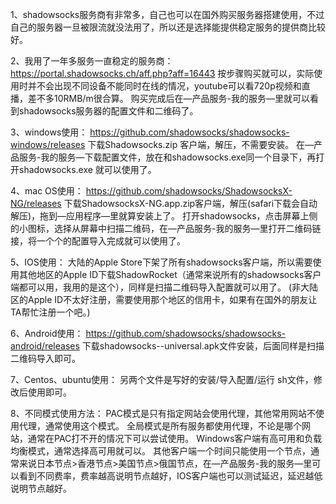 1、shadowsocks服务商有非常多，自己也可以在国外购买服务器搭建使用，不过自己的服务器一旦被限流就没法用了，所以还是选择能提供稳定服务的提供商比较好。

2、我用了一年多服务一直稳定的服务商：https://portal.shadowsocks.ch/aff.php?aff=16443 按步骤购买就可以，实际使用时并不会出现不同设备不能同时在线的情况，youtube可以看720p视频和直播，差不多10RMB/m很合算。
   购买完成后在—产品服务-我的服务—里就可以看到shadowsocks服务器的配置文件和二维码了。

3、windows使用：
      https://github.com/shadowsocks/shadowsocks-windows/releases 下载Shadowsocks.zip 客户端，解压，不需要安装。
      在—产品服务-我的服务—下载配置文件，放在和shadowsocks.exe同一个目录下，再打开shadowsocks.exe 就可以使用了。

4、mac OS使用：
      https://github.com/shadowsocks/ShadowsocksX-NG/releases 下载ShadowsocksX-NG.app.zip客户端，解压(safari下载会自动解压)，拖到—应用程序—里就算安装上了。
      打开shadowsocks，点击屏幕上侧的小图标，选择从屏幕中扫描二维码，在—产品服务-我的服务—里打开二维码链接，将一个个的配置导入完成就可以使用了。

5、IOS使用：
      大陆的Apple Store下架了所有shadowsocks客户端，所以需要使用其他地区的Apple ID下载ShadowRocket（通常来说所有的shadowsocks客户端都可以用，我用的是这个），同样是扫描二维码导入配置就可以用了。
     (非大陆区的Apple ID不太好注册，需要使用那个地区的信用卡，如果有在国外的朋友让TA帮忙注册一个吧。)

6、Android使用：
      https://github.com/shadowsocks/shadowsocks-android/releases 下载shadowsocks--universal.apk文件安装，后面同样是扫描二维码导入即可。
      
7、Centos、ubuntu使用：
      另两个文件是写好的安装/导入配置/运行 sh文件，修改后使用即可。

8、不同模式使用方法：
      PAC模式是只有指定网站会使用代理，其他常用网站不使用代理，通常使用这个模式。
      全局模式是所有服务都使用代理，不论是哪个网站，通常在PAC打不开的情况下可以尝试使用。
      Windows客户端有高可用和负载均衡模式，通常选择高可用就可以。
      其他客户端一个时间只能使用一个节点，通常来说日本节点>香港节点>美国节点>俄国节点，在—产品服务-我的服务—里可以看到不同费率，费率越高说明节点越好，IOS客户端也可以测试延迟，延迟越低说明节点越好。
      
      

